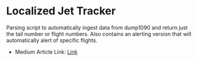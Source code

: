 # Localized Jet Tracker

Parsing script to automatically ingest data from dump1090 and return just the tail number or flight numbers. Also contains an alerting version that will automatically alert of specific flights.

* Medium Article Link: [Link](#TODO)
